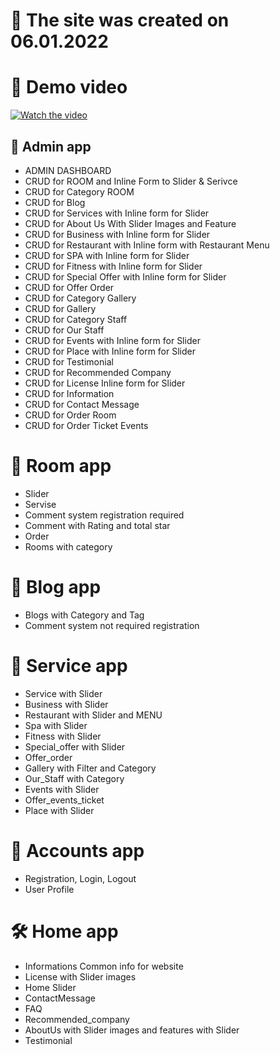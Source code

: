 
# 🎉 The site was created on 06.01.2022

# 🎥 Demo video
[![Watch the video](http://img.youtube.com/vi/X3q4gzQ_rSk/maxresdefault.jpg)](https://youtube.com/watch?v=X3q4gzQ_rSk)

## 👾 Admin app

- ADMIN DASHBOARD
- CRUD for ROOM and Inline Form to Slider & Serivce
- CRUD for Category ROOM 
- CRUD for Blog 
- CRUD for Services with Inline form for Slider
- CRUD for About Us With Slider Images and Feature
- CRUD for Business with Inline form for Slider
- CRUD for Restaurant with Inline form with Restaurant Menu
- CRUD for SPA with Inline form for Slider
- CRUD for Fitness with Inline form for Slider
- CRUD for Special Offer with Inline form for Slider
- CRUD for Offer Order 
- CRUD for Category Gallery 
- CRUD for Gallery 
- CRUD for Category Staff
- CRUD for Our Staff
- CRUD for Events with Inline form for Slider
- CRUD for Place with Inline form for Slider
- CRUD for Testimonial
- CRUD for Recommended Company
- CRUD for License Inline form for Slider
- CRUD for Information
- CRUD for Contact Message
- CRUD for Order Room
- CRUD for Order Ticket Events

# 🏫 Room app

- Slider
- Servise
- Comment system registration required
- Comment with Rating and total star
- Order
- Rooms with category

# 📜 Blog app
- Blogs with Category and Tag
- Comment system not required registration 

# 🧩 Service app
- Service with Slider
- Business with Slider
- Restaurant with Slider and MENU
- Spa with Slider
- Fitness with Slider
- Special_offer with Slider
- Offer_order
- Gallery with Filter and Category
- Our_Staff with Category
- Events with Slider
- Offer_events_ticket
- Place with Slider

# 👥 Accounts app
- Registration, Login, Logout
- User Profile

# 🛠 Home app
- Informations Common info for website
- License with Slider images
- Home Slider
- ContactMessage
- FAQ
- Recommended_company
- AboutUs with Slider images and features with Slider
- Testimonial

